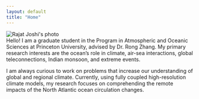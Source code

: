 ```yaml
---
layout: default
title: "Home"
---
```


<!-- Image section -->
<img src="assets/Profile_image.jpeg" alt="Rajat Joshi's photo" class="avatar">

<!-- Main content -->
<div class="content">
  Hello! I am a graduate student in the Program in Atmospheric and Oceanic Sciences at Princeton University, advised by Dr. Rong Zhang. My primary research interests are the ocean’s role in climate, air-sea interactions, global teleconnections, Indian monsoon, and extreme events.

  I am always curious to work on problems that increase our understanding of global and regional climate. Currently, using fully coupled high-resolution climate models, my research focuses on comprehending the remote impacts of the North Atlantic ocean circulation changes.
</div>
